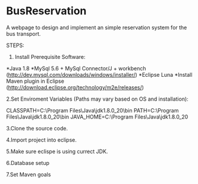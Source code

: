 # BusReservation
A webpage to design and implement an simple reservation system for the bus transport.

STEPS:
1. Install Prerequisite Software:

*Java 1.8
*MySql 5.6 + MySql Connector/J + workbench (http://dev.mysql.com/downloads/windows/installer/)
*Eclipse Luna
*Install Maven plugin in Eclipse (http://download.eclipse.org/technology/m2e/releases/)

2.Set Enviroment Variables (Paths may vary based on OS and installation):

CLASSPATH=C:\Program Files\Java\jdk1.8.0_20\bin
PATH=C:\Program Files\Java\jdk1.8.0_20\bin
JAVA_HOME=C:\Program Files\Java\jdk1.8.0_20

3.Clone the source code.

4.Import project into eclipse.

5.Make sure eclispe is using currect JDK.

6.Database setup

7.Set Maven goals
